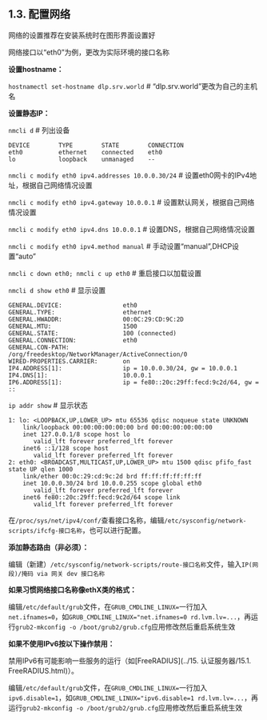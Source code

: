 ## 1.3. 配置网络

网络的设置推荐在安装系统时在图形界面设置好

网络接口以“eth0”为例，更改为实际环境的接口名称

**设置hostname：**

`hostnamectl set-hostname dlp.srv.world` # “dlp.srv.world”更改为自己的主机名

**设置静态IP：**

`nmcli d` # 列出设备

```
DEVICE        TYPE        STATE        CONNECTION
eth0          ethernet    connected    eth0
lo            loopback    unmanaged    --
```

`nmcli c modify eth0 ipv4.addresses 10.0.0.30/24` # 设置eth0网卡的IPv4地址，根据自己网络情况设置

`nmcli c modify eth0 ipv4.gateway 10.0.0.1` # 设置默认网关，根据自己网络情况设置

`nmcli c modify eth0 ipv4.dns 10.0.0.1` # 设置DNS，根据自己网络情况设置

`nmcli c modify eth0 ipv4.method manual` # 手动设置“manual”,DHCP设置“auto”

`nmcli c down eth0; nmcli c up eth0` # 重启接口以加载设置

`nmcli d show eth0` # 显示设置

```
GENERAL.DEVICE:                 eth0
GENERAL.TYPE:                   ethernet
GENERAL.HWADDR:                 00:0C:29:CD:9C:2D
GENERAL.MTU:                    1500
GENERAL.STATE:                  100 (connected)
GENERAL.CONNECTION:             eth0
GENERAL.CON-PATH:               /org/freedesktop/NetworkManager/ActiveConnection/0
WIRED-PROPERTIES.CARRIER:       on
IP4.ADDRESS[1]:                 ip = 10.0.0.30/24, gw = 10.0.0.1
IP4.DNS[1]:                     10.0.0.1
IP6.ADDRESS[1]:                 ip = fe80::20c:29ff:fecd:9c2d/64, gw = ::
```

`ip addr show` # 显示状态

```
1: lo: <LOOPBACK,UP,LOWER_UP> mtu 65536 qdisc noqueue state UNKNOWN
    link/loopback 00:00:00:00:00:00 brd 00:00:00:00:00:00
    inet 127.0.0.1/8 scope host lo
       valid_lft forever preferred_lft forever
    inet6 ::1/128 scope host
       valid_lft forever preferred_lft forever
2: eth0: <BROADCAST,MULTICAST,UP,LOWER_UP> mtu 1500 qdisc pfifo_fast state UP qlen 1000
    link/ether 00:0c:29:cd:9c:2d brd ff:ff:ff:ff:ff:ff
    inet 10.0.0.30/24 brd 10.0.0.255 scope global eth0
       valid_lft forever preferred_lft forever
    inet6 fe80::20c:29ff:fecd:9c2d/64 scope link
       valid_lft forever preferred_lft forever
```

在`/proc/sys/net/ipv4/conf/`查看接口名称，编辑`/etc/sysconfig/network-scripts/ifcfg-接口名称`，也可以进行配置。

**添加静态路由（非必须）：**

编辑（新建）`/etc/sysconfig/network-scripts/route-接口名称`文件，输入`IP(网段)/掩码 via 网关 dev 接口名称`

**如果习惯网络接口名称像ethX类的格式：**

编辑`/etc/default/grub`文件，在`GRUB_CMDLINE_LINUX=`一行加入`net.ifnames=0`，如`GRUB_CMDLINE_LINUX="net.ifnames=0 rd.lvm.lv=...`，再运行`grub2-mkconfig -o /boot/grub2/grub.cfg`应用修改然后重启系统生效

**如果不使用IPv6按以下操作禁用：**

禁用IPv6有可能影响一些服务的运行（如[FreeRADIUS](../15. 认证服务器/15.1. FreeRADIUS.html)）。

编辑`/etc/default/grub`文件，在`GRUB_CMDLINE_LINUX=`一行加入`ipv6.disable=1`，如`GRUB_CMDLINE_LINUX="ipv6.disable=1 rd.lvm.lv=...`，再运行`grub2-mkconfig -o /boot/grub2/grub.cfg`应用修改然后重启系统生效
